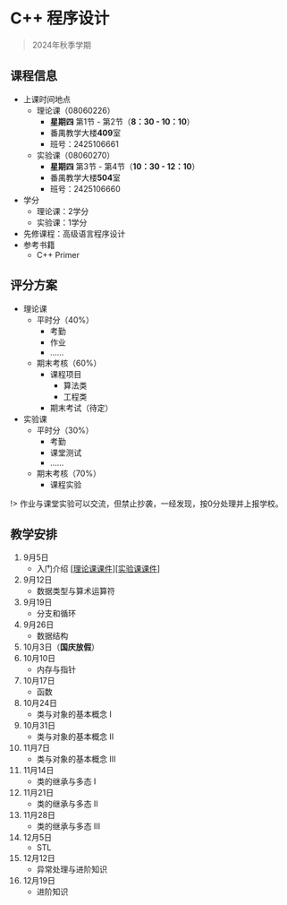 # C++ 程序设计

> 2024年秋季学期

## 课程信息
- 上课时间地点
  - 理论课（08060226）
    - **星期四** 第1节 - 第2节（**8：30 - 10：10**） 
    - 番禺教学大楼**409**室 
    - 班号：2425106661
  - 实验课（08060270）
    - **星期四** 第3节 - 第4节（**10：30 - 12：10**） 
    - 番禺教学大楼**504**室 
    - 班号：2425106660
- 学分
  - 理论课：2学分
  - 实验课：1学分
- 先修课程：高级语言程序设计
- 参考书籍
  - C++ Primer


## 评分方案
- 理论课
  - 平时分（40%）
    - 考勤
    - 作业
    - ……
  - 期末考核（60%）
    - 课程项目
      - 算法类
      - 工程类
    - 期末考试（待定）
- 实验课
  - 平时分（30%）
    - 考勤
    - 课堂测试
    - ……
  - 期末考核（70%）
    - 课程实验

!> 作业与课堂实验可以交流，但禁止抄袭，一经发现，按0分处理并上报学校。

## 教学安排
1. 9月5日 
     - 入门介绍 [[理论课课件](https://liuyi.pro/teaching/cpp_fall24/Lecture01/Lecture01.pptx)][[实验课课件](https://liuyi.pro/teaching/cpp_fall24/Lab01/Lab01.pptx)]
2. 9月12日
     - 数据类型与算术运算符 
3. 9月19日
     - 分支和循环 
4. 9月26日
     - 数据结构 
5. 10月3日（**国庆放假**）
6. 10月10日
     - 内存与指针 
7. 10月17日
     - 函数 
8. 10月24日
     - 类与对象的基本概念 I 
9.  10月31日
    - 类与对象的基本概念 II 
10. 11月7日
    - 类与对象的基本概念 III 
11. 11月14日
    - 类的继承与多态 I 
12. 11月21日
    - 类的继承与多态 II 
13. 11月28日
    - 类的继承与多态 III 
14. 12月5日
    - STL 
15. 12月12日
    - 异常处理与进阶知识 
16. 12月19日
    - 进阶知识 